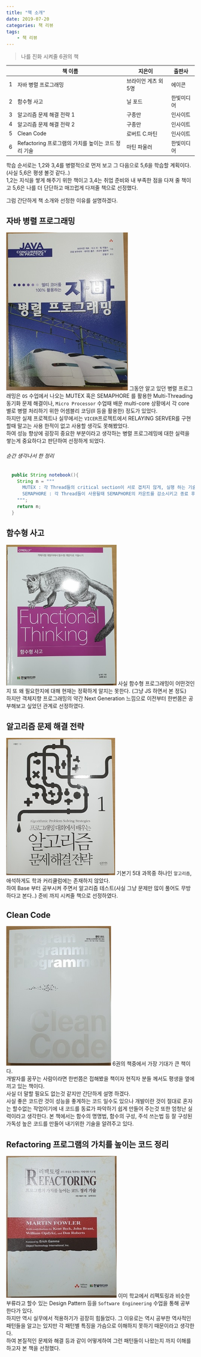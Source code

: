 ```yaml
---
title: "책 소개"
date: 2019-07-20
categories: 책 리뷰
tags:
    - 책 리뷰
---
```


> 나를 진화 시켜줄 6권의 책


|   |️ 책 이름                                            | 지은이 ️             | 출판사 ️       |
| -- | ------------------------------------------------ | ------------------- | ------------ |
| 1 | 자바 병렬 프로그래밍                               | 브라이언 게츠 외 5명 | 에이콘       |                       
| 2 | 함수형 사고                                       | 닐 포드             | 한빛미디어    |
| 3 | 알고리즘 문제 해결 전략 1                          | 구종만              | 인사이트  |
| 4 | 알고리즘 문제 해결 전략 2                          | 구종만             | 인사이트     |
| 5 | Clean Code                                       | 로버트 C.마틴       | 인사이트     |
| 6 | Refactoring 프로그램의 가치를 높이는 코드 정리 기술 | 마틴 파울러         | 한빛미디어     |

학습 순서로는 1,2와 3,4를 병렬적으로 먼저 보고 그 다음으로 5,6을 학습할 계획이다. (사실 5,6은 평생 볼것 같다..)  
1,2는 지식을 쌓게 해주기 위한 책이고 3,4는 취업 준비와 내 부족한 점을 다져 줄 책이고 5,6은 나를 더 단단하고 매끄럽게 다져줄 책으로 선정했다.  

그럼 간단하게 책 소개와 선정한 이유를 설명하겠다.  


## 자바 병렬 프로그래밍
![](/img/post_introducing_books/Java_concurrency.jpg)
그동안 알고 있던 병렬 프로그래밍은 `OS` 수업에서 나오는 MUTEX 혹은 SEMAPHORE 를 활용한 Multi-Threading 동기화 문제 해결이나, `Micro Processor` 수업때 배운 multi-core 상황에서 각 core 별로 병렬 처리하기 위한 어셈블리 코딩(ll 등을 활용한) 정도가 있었다.  
하지만 실제 프로젝트나 실무에서는 `VICER`프로젝트에서 RELAYING SERVER를 구현할때 말고는 사용 한적이 없고 사용할 생각도 못해봤었다.  
하여 성능 향상에 굉장히 중요한 부분이라고 생각하는 병렬 프로그레밍에 대한 실력을 쌓는게 중요하다고 판단하여 선정하게 되었다.

###### 순간 생각나서 한 정리
```java
  public String notebook(){
    String n = """
      MUTEX : 각 Thread들의 critical section이 서로 겹치지 않게, 실행 하는 기술.
      SEMAPHORE : 각 Thread들이 사용될때 SEMAPHORE의 카운트를 감소시키고 종료 후에는 다시 증가시켜주는 방식으로 공유 변수가 다수일때 사용한다.
    """;
    return n;
  }
```


## 함수형 사고
![](/img/post_introducing_books/functional_thinking.jpg)
사실 함수형 프로그래밍이 어떤것인지 또 왜 필요한지에 대해 현재는 정확하게 알지는 못한다. (그냥 JS 하면서 본 정도)  
하지만 객체지향 프로그래밍의 약간 Next Generation 느낌으로 이전부터 한번쯤은 공부해보고 싶었던 관계로 선정하였다.


## 알고리즘 문제 해결 전략
![](/img/post_introducing_books/algorithm_1.jpg)
기본기 5대 과목중 하나인 `알고리즘`, 애석하게도 학과 커리큘럼에는 존재하지 않았다.  
하여 Base 부터 공부시켜 주면서 알고리즘 테스트(사실 그냥 문제만 많이 풀어도 무방하다고 본다..) 준비 까지 시켜줄 책으로 선정하였다.


## Clean Code
![](/img/post_introducing_books/clean_code.jpg)
6권의 책중에서 가장 기대가 큰 책이다.  
개발자를 꿈꾸는 사람이라면 한번쯤은 접해봤을 책이자 현직자 분들 께서도 평생을 옆에 끼고 있는 책이다.  
사실 더 말할 필요도 없는것 같지만 간단하게 설명 하겠다.  
사실 좋은 코드란 것이 성능을 좋게하는 코드 일수도 있으나 개발이란 것이 절대로 혼자는 할수없는 작업이기에 내 코드를 동료가 파악하기 쉽게 만들어 주는것 또한 엄청난 실력이라고 생각한다. 본 책에서는 함수의 명명법, 함수의 구성, 주석 쓰는법 등 잘 구성된 가독성 높은 코드를 만들어 내기위한 기술을 알려주고 있다.  


## Refactoring 프로그램의 가치를 높이는 코드 정리
![](/img/post_introducing_books/Refactoring.jpg)
이미 학교에서 리펙토링과 비슷한 부류라고 할수 있는 Design Pattern 등을 `Software Engineering` 수업을 통해 공부한다가 있다.  
하지만 역시 실무에서 적용하기가 굉장히 힘들었다. 그 이유로는 역시 공부한 역사적인 패턴들을 알고는 있지만 각 패턴별 특징을 가슴으로 이해하지 못하기 때문이라고 생각한다.  
하여 본질적인 문제와 해결 등과 같이 어떻게하여 그런 패턴들이 나왔는지 까지 이해를 하고자 본 책을 선정했다.

